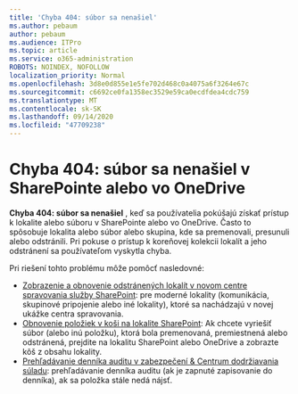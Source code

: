 ```yaml
---
title: 'Chyba 404: súbor sa nenašiel'
ms.author: pebaum
author: pebaum
ms.audience: ITPro
ms.topic: article
ms.service: o365-administration
ROBOTS: NOINDEX, NOFOLLOW
localization_priority: Normal
ms.openlocfilehash: 3d8e0d855e1e5fe702d468c0a4075a6f3264e67c
ms.sourcegitcommit: c6692ce0fa1358ec3529e59ca0ecdfdea4cdc759
ms.translationtype: MT
ms.contentlocale: sk-SK
ms.lasthandoff: 09/14/2020
ms.locfileid: "47709238"
---
```

# <a name="error-404-file-not-found-in-sharepoint-or-onedrive"></a>Chyba 404: súbor sa nenašiel v SharePointe alebo vo OneDrive

**Chyba 404: súbor sa nenašiel** , keď sa používatelia pokúšajú získať prístup k lokalite alebo súboru v SharePointe alebo vo OneDrive. Často to spôsobuje lokalita alebo súbor alebo skupina, kde sa premenovali, presunuli alebo odstránili.
Pri pokuse o prístup k koreňovej kolekcii lokalít a jeho odstránení sa používateľom vyskytla chyba.

Pri riešení tohto problému môže pomôcť nasledovné:
- [Zobrazenie a obnovenie odstránených lokalít v novom centre spravovania služby SharePoint](https://docs.microsoft.com/sharepoint/view-and-restore-deleted-sites-in-new-admin-center): pre moderné lokality (komunikácia, skupinové pripojenie alebo iné lokality), ktoré sa nachádzajú v novej ukážke centra spravovania.
- [Obnovenie položiek v koši na lokalite SharePoint](https://support.office.com/article/Restore-items-in-the-Recycle-Bin-of-a-SharePoint-site-6df466b6-55f2-4898-8d6e-c0dff851a0be): Ak chcete vyriešiť súbor (alebo inú položku), ktorá bola premenovaná, premiestnená alebo odstránená, prejdite na lokalitu SharePoint alebo OneDrive a zobrazte kôš z obsahu lokality.
- [Prehľadávanie denníka auditu v zabezpečení &amp; Centrum dodržiavania súladu](https://docs.microsoft.com/microsoft-365/compliance/search-the-audit-log-in-security-and-compliance): prehľadávanie denníka auditu (ak je zapnuté zapisovanie do denníka), ak sa položka stále nedá nájsť.